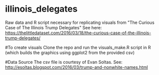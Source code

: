 # illinois_delegates
Raw data and R script necessary for replicating visuals from "The Curious Case of The Illinois Trump Delegates"
See here: https://thelittledataset.com/2016/03/18/the-curious-case-of-the-illinois-trump-delegates/

#To create visuals
Clone the repo and run the visuals_make.R script in R (which builds the graphics using ggplot2 from the provided csv)

#Data Source
The csv file is courtesy of Evan Soltas. See: http://esoltas.blogspot.com/2016/03/trump-and-nonwhite-names.html
